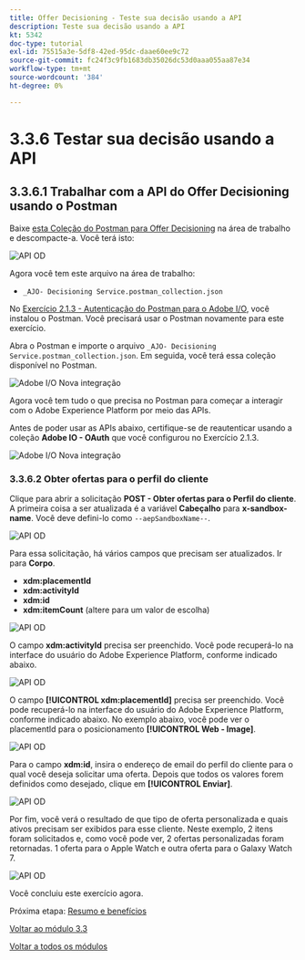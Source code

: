 ```yaml
---
title: Offer Decisioning - Teste sua decisão usando a API
description: Teste sua decisão usando a API
kt: 5342
doc-type: tutorial
exl-id: 75515a3e-5df8-42ed-95dc-daae60ee9c72
source-git-commit: fc24f3c9fb1683db35026dc53d0aaa055aa87e34
workflow-type: tm+mt
source-wordcount: '384'
ht-degree: 0%

---
```


# 3.3.6 Testar sua decisão usando a API

## 3.3.6.1 Trabalhar com a API do Offer Decisioning usando o Postman

Baixe [esta Coleção do Postman para Offer Decisioning](./../../../assets/postman/postman_offer-decisioning.zip) na área de trabalho e descompacte-a. Você terá isto:

![API OD](./images/unzip.png)

Agora você tem este arquivo na área de trabalho:

- `_AJO- Decisioning Service.postman_collection.json`

No [Exercício 2.1.3 - Autenticação do Postman para o Adobe I/O](./../../../modules/rtcdp-b2c/module2.1/ex3.md), você instalou o Postman. Você precisará usar o Postman novamente para este exercício.

Abra o Postman e importe o arquivo `_AJO- Decisioning Service.postman_collection.json`. Em seguida, você terá essa coleção disponível no Postman.

![Adobe I/O Nova integração](./images/postmanui.png)

Agora você tem tudo o que precisa no Postman para começar a interagir com o Adobe Experience Platform por meio das APIs.

Antes de poder usar as APIs abaixo, certifique-se de reautenticar usando a coleção **Adobe IO - OAuth** que você configurou no Exercício 2.1.3.

![Adobe I/O Nova integração](./images/postmanui1.png)


### 3.3.6.2 Obter ofertas para o perfil do cliente

Clique para abrir a solicitação **POST - Obter ofertas para o Perfil do cliente**. A primeira coisa a ser atualizada é a variável **Cabeçalho** para **x-sandbox-name**. Você deve defini-lo como `--aepSandboxName--`.

![API OD](./images/api23.png)

Para essa solicitação, há vários campos que precisam ser atualizados. Ir para **Corpo**.

- **xdm:placementId**
- **xdm:activityId**
- **xdm:id**
- **xdm:itemCount** (altere para um valor de escolha)

![API OD](./images/api24.png)

O campo **xdm:activityId** precisa ser preenchido. Você pode recuperá-lo na interface do usuário do Adobe Experience Platform, conforme indicado abaixo.

![API OD](./images/activityid.png)

O campo **[!UICONTROL xdm:placementId]** precisa ser preenchido. Você pode recuperá-lo na interface do usuário do Adobe Experience Platform, conforme indicado abaixo. No exemplo abaixo, você pode ver o placementId para o posicionamento **[!UICONTROL Web - Image]**.

![API OD](./images/placementid.png)

Para o campo **xdm:id**, insira o endereço de email do perfil do cliente para o qual você deseja solicitar uma oferta. Depois que todos os valores forem definidos como desejado, clique em **[!UICONTROL Enviar]**.

![API OD](./images/api24a.png)

Por fim, você verá o resultado de que tipo de oferta personalizada e quais ativos precisam ser exibidos para esse cliente. Neste exemplo, 2 itens foram solicitados e, como você pode ver, 2 ofertas personalizadas foram retornadas. 1 oferta para o Apple Watch e outra oferta para o Galaxy Watch 7.

![API OD](./images/api25.png)

Você concluiu este exercício agora.

Próxima etapa: [Resumo e benefícios](./summary.md)

[Voltar ao módulo 3.3](./offer-decisioning.md)

[Voltar a todos os módulos](./../../../overview.md)
